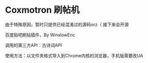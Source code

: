 # Coxmotron 刷帖机
由于特殊原因，暂时只提供已经混淆过的源码orz（ 接下来会开源

百度贴吧刷帖插件，By WinslowEric

调用的第三方API：古诗词API

使用方法：以文件夹格式导入到Chrome内核的浏览器，手机版需要改UA
